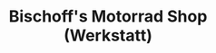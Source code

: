 ---
title: "Bischoff's Motorrad Shop (Werkstatt)"
url: /berlin/bischoffs-motorrad-shop-werkstatt/
shop: Motorrad
---